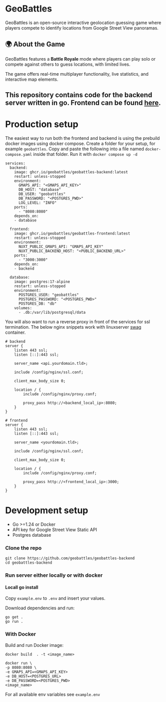 # GeoBattles

GeoBattles is an open-source interactive geolocation guessing game where players compete to identify locations from Google Street View panoramas.

## 🌍 About the Game

GeoBattles features a **Battle Royale** mode where players can play solo or compete against others to guess locations, with limited lives.

The game offers real-time multiplayer functionality, live statistics, and interactive map elements.

## This repository contains code for the backend server written in go. Frontend can be found [here](https://github.com/geobattles/geobattles-frontend).

# Production setup
The easiest way to run both the frontend and backend is using the prebuild docker images using docker compose. Create a folder for your setup, for example `geobattles`. Copy and paste the following into a file named `docker-compose.yaml` inside that folder. Run it with `docker compose up -d`
```docker
services:
  backend:
    image: ghcr.io/geobattles/geobattles-backend:latest
    restart: unless-stopped
    environment:
      GMAPS_API: "<GMAPS_API_KEY>"
      DB_HOST: "database"
      DB_USER: "geobattles"
      DB_PASSWORD: "<POSTGRES_PWD>"
      LOG_LEVEL: "INFO"
    ports:
      - "8080:8080"
    depends_on:
    - database

  frontend:
    image: ghcr.io/geobattles/geobattles-frontend:latest
    restart: unless-stopped
    environment:
      NUXT_PUBLIC_GMAPS_API: "GMAPS_API_KEY"
      NUXT_PUBLIC_BACKEND_HOST: "<PUBLIC_BACKEND_URL>"
    ports:
      - "3000:3000"
    depends_on:
    - backend

  database:
    image: postgres:17-alpine
    restart: unless-stopped
    environment:
      POSTGRES_USER: "geobattles"
      POSTGRES_PASSWORD: "<POSTGRES_PWD>"
      POSTGRES_DB: "db"
    volumes:
      - .db:/var/lib/postgresql/data
```

You will also want to run a reverse proxy in front of the services for ssl termination. The below nginx snippets work with linuxserver [swag](https://github.com/linuxserver/docker-swag) container.
```nginx
# backend
server {
    listen 443 ssl;
    listen [::]:443 ssl;

    server_name <api.yourdomain.tld>;

    include /config/nginx/ssl.conf;

    client_max_body_size 0;

    location / {
        include /config/nginx/proxy.conf;

        proxy_pass http://<backend_local_ip>:8080;
    }
}

# frontend
server {
    listen 443 ssl;
    listen [::]:443 ssl;

    server_name <yourdomain.tld>;

    include /config/nginx/ssl.conf;

    client_max_body_size 0;

    location / {
        include /config/nginx/proxy.conf;

        proxy_pass http://<frontend_local_ip>:3000;
    }
}
```



# Development setup

-   Go >=1.24 or Docker
-   API key for Google Street View Static API
-   Postgres database

### Clone the repo
```
git clone https://github.com/geobattles/geobattles-backend
cd geobattles-backend
```

### Run server either locally or with docker
#### Locall go install
Copy `example.env` to `.env` and insert your values.

Download dependencies and run:
```
go get .
go run .
```
### With Docker
Build and run Docker image:

`docker build  . -t <image_name>`

```
docker run \
-p 8080:8080 \
-e GMAPS_API=<GMAPS_API_KEY>
-e DB_HOST=<POSTGRES_URL>
-e DB_PASSWORD=<POSTGRES_PWD>
<image_name>
```

For all available env variables see `example.env`

